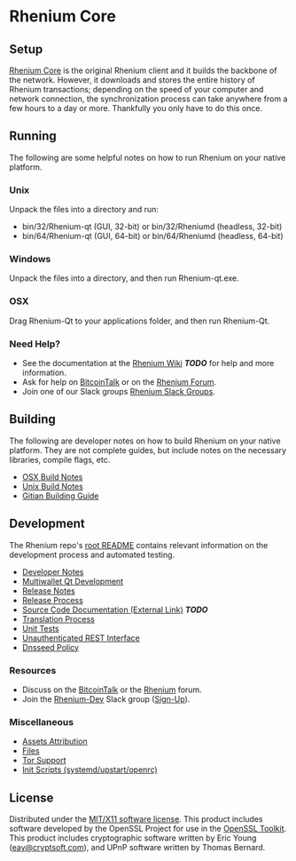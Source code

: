 Rhenium Core
=====================

Setup
---------------------
[Rhenium Core](http://Rhenium.org/wallet) is the original Rhenium client and it builds the backbone of the network. However, it downloads and stores the entire history of Rhenium transactions; depending on the speed of your computer and network connection, the synchronization process can take anywhere from a few hours to a day or more. Thankfully you only have to do this once.

Running
---------------------
The following are some helpful notes on how to run Rhenium on your native platform.

### Unix

Unpack the files into a directory and run:

- bin/32/Rhenium-qt (GUI, 32-bit) or bin/32/Rheniumd (headless, 32-bit)
- bin/64/Rhenium-qt (GUI, 64-bit) or bin/64/Rheniumd (headless, 64-bit)

### Windows

Unpack the files into a directory, and then run Rhenium-qt.exe.

### OSX

Drag Rhenium-Qt to your applications folder, and then run Rhenium-Qt.

### Need Help?

* See the documentation at the [Rhenium Wiki](https://en.bitcoin.it/wiki/Main_Page) ***TODO***
for help and more information.
* Ask for help on [BitcoinTalk](https://bitcointalk.org/index.php?topic=1262920.0) or on the [Rhenium Forum](http://forum.Rhenium.org/).
* Join one of our Slack groups [Rhenium Slack Groups](https://Rhenium.org/slack-logins/).

Building
---------------------
The following are developer notes on how to build Rhenium on your native platform. They are not complete guides, but include notes on the necessary libraries, compile flags, etc.

- [OSX Build Notes](build-osx.md)
- [Unix Build Notes](build-unix.md)
- [Gitian Building Guide](gitian-building.md)

Development
---------------------
The Rhenium repo's [root README](https://github.com/Rhenium-Project/Rhenium/blob/master/README.md) contains relevant information on the development process and automated testing.

- [Developer Notes](developer-notes.md)
- [Multiwallet Qt Development](multiwallet-qt.md)
- [Release Notes](release-notes.md)
- [Release Process](release-process.md)
- [Source Code Documentation (External Link)](https://dev.visucore.com/bitcoin/doxygen/) ***TODO***
- [Translation Process](translation_process.md)
- [Unit Tests](unit-tests.md)
- [Unauthenticated REST Interface](REST-interface.md)
- [Dnsseed Policy](dnsseed-policy.md)

### Resources

* Discuss on the [BitcoinTalk](https://bitcointalk.org/index.php?topic=1262920.0) or the [Rhenium](http://forum.Rhenium.org/) forum.
* Join the [Rhenium-Dev](https://Rhenium-dev.slack.com/) Slack group ([Sign-Up](https://Rhenium-dev.herokuapp.com/)).

### Miscellaneous
- [Assets Attribution](assets-attribution.md)
- [Files](files.md)
- [Tor Support](tor.md)
- [Init Scripts (systemd/upstart/openrc)](init.md)

License
---------------------
Distributed under the [MIT/X11 software license](http://www.opensource.org/licenses/mit-license.php).
This product includes software developed by the OpenSSL Project for use in the [OpenSSL Toolkit](https://www.openssl.org/). This product includes
cryptographic software written by Eric Young ([eay@cryptsoft.com](mailto:eay@cryptsoft.com)), and UPnP software written by Thomas Bernard.
